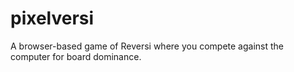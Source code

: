# pixelversi
A browser-based game of Reversi where you compete against the computer for board dominance.
